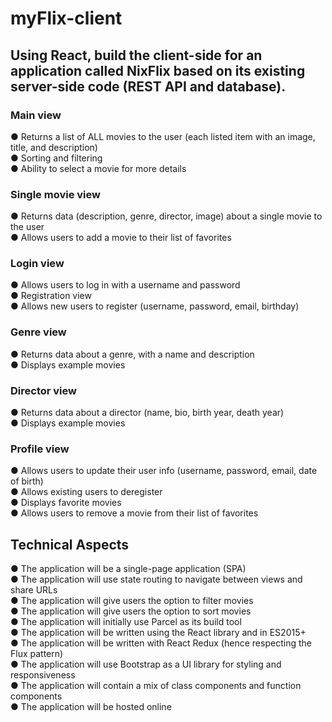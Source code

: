 # myFlix-client

## Using React, build the client-side for an application called NixFlix based on its existing server-side code (REST API and database).

### Main view

● Returns a list of ALL movies to the user (each listed item with an image, title, and description)<br>
● Sorting and filtering<br>
● Ability to select a movie for more details<br>

### Single movie view

● Returns data (description, genre, director, image) about a single movie to the user<br>
● Allows users to add a movie to their list of favorites<br>

### Login view

● Allows users to log in with a username and password<br>
● Registration view<br>
● Allows new users to register (username, password, email, birthday)<br>

### Genre view

● Returns data about a genre, with a name and description<br>
● Displays example movies<br>

### Director view

● Returns data about a director (name, bio, birth year, death year)<br>
● Displays example movies<br>

### Profile view

● Allows users to update their user info (username, password, email, date of birth)<br>
● Allows existing users to deregister<br>
● Displays favorite movies<br>
● Allows users to remove a movie from their list of favorites<br>

## Technical Aspects

● The application will be a single-page application (SPA)<br>
● The application will use state routing to navigate between views and share URLs<br>
● The application will give users the option to filter movies<br>
● The application will give users the option to sort movies<br>
● The application will initially use Parcel as its build tool<br>
● The application will be written using the React library and in ES2015+<br>
● The application will be written with React Redux (hence respecting the Flux pattern)<br>
● The application will use Bootstrap as a UI library for styling and responsiveness<br>
● The application will contain a mix of class components and function components<br>
● The application will be hosted online<br>
